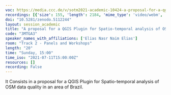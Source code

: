 ```yaml
---
voc: https://media.ccc.de/v/sotm2021-academic-10424-a-proposal-for-a-qgis-plugin-for-spatio-temporal-analysis-of-osm-data-quality-the-case-study-for-the-city-of-salvador-brazil
recordings: [{'size': 155, 'length': 2184, 'mime_type': 'video/webm', 'language': 'eng', 'filename': 'sotm2021-10424-eng-A_proposal_for_a_QGIS_Plugin_for_Spatio-temporal_analysis_of_OSM_data_quality_the_case_study_for_the_city_of_Salvador_Brazil_webm-hd.webm', 'state': 'new', 'folder': 'webm-hd', 'high_quality': True, 'width': 1920, 'height': 1080, 'updated_at': '2021-10-12T22:09:25.261+02:00', 'recording_url': 'https://cdn.media.ccc.de/events/sotm/2021/webm-hd/sotm2021-10424-eng-A_proposal_for_a_QGIS_Plugin_for_Spatio-temporal_analysis_of_OSM_data_quality_the_case_study_for_the_city_of_Salvador_Brazil_webm-hd.webm', 'url': 'https://api.media.ccc.de/public/recordings/55242', 'event_url': 'https://api.media.ccc.de/public/events/5a87268d-4bf4-54fa-a61a-17e478a3238d', 'conference_url': 'https://api.media.ccc.de/public/conferences/sotm2021'}, {'size': 33, 'length': 2183, 'mime_type': 'audio/mpeg', 'language': 'eng', 'filename': 'sotm2021-10424-eng-A_proposal_for_a_QGIS_Plugin_for_Spatio-temporal_analysis_of_OSM_data_quality_the_case_study_for_the_city_of_Salvador_Brazil_mp3.mp3', 'state': 'new', 'folder': 'mp3', 'high_quality': False, 'width': 0, 'height': 0, 'updated_at': '2021-10-12T21:31:35.225+02:00', 'recording_url': 'https://cdn.media.ccc.de/events/sotm/2021/mp3/sotm2021-10424-eng-A_proposal_for_a_QGIS_Plugin_for_Spatio-temporal_analysis_of_OSM_data_quality_the_case_study_for_the_city_of_Salvador_Brazil_mp3.mp3', 'url': 'https://api.media.ccc.de/public/recordings/55238', 'event_url': 'https://api.media.ccc.de/public/events/5a87268d-4bf4-54fa-a61a-17e478a3238d', 'conference_url': 'https://api.media.ccc.de/public/conferences/sotm2021'}, {'size': 78, 'length': 2184, 'mime_type': 'video/webm', 'language': 'eng', 'filename': 'sotm2021-10424-eng-A_proposal_for_a_QGIS_Plugin_for_Spatio-temporal_analysis_of_OSM_data_quality_the_case_study_for_the_city_of_Salvador_Brazil_webm-sd.webm', 'state': 'new', 'folder': 'webm-sd', 'high_quality': False, 'width': 720, 'height': 576, 'updated_at': '2021-10-12T21:30:36.877+02:00', 'recording_url': 'https://cdn.media.ccc.de/events/sotm/2021/webm-sd/sotm2021-10424-eng-A_proposal_for_a_QGIS_Plugin_for_Spatio-temporal_analysis_of_OSM_data_quality_the_case_study_for_the_city_of_Salvador_Brazil_webm-sd.webm', 'url': 'https://api.media.ccc.de/public/recordings/55237', 'event_url': 'https://api.media.ccc.de/public/events/5a87268d-4bf4-54fa-a61a-17e478a3238d', 'conference_url': 'https://api.media.ccc.de/public/conferences/sotm2021'}, {'size': 54, 'length': 2184, 'mime_type': 'video/mp4', 'language': 'eng', 'filename': 'sotm2021-10424-eng-A_proposal_for_a_QGIS_Plugin_for_Spatio-temporal_analysis_of_OSM_data_quality_the_case_study_for_the_city_of_Salvador_Brazil_sd.mp4', 'state': 'new', 'folder': 'h264-sd', 'high_quality': False, 'width': 720, 'height': 576, 'updated_at': '2021-10-12T21:10:42.614+02:00', 'recording_url': 'https://cdn.media.ccc.de/events/sotm/2021/h264-sd/sotm2021-10424-eng-A_proposal_for_a_QGIS_Plugin_for_Spatio-temporal_analysis_of_OSM_data_quality_the_case_study_for_the_city_of_Salvador_Brazil_sd.mp4', 'url': 'https://api.media.ccc.de/public/recordings/55236', 'event_url': 'https://api.media.ccc.de/public/events/5a87268d-4bf4-54fa-a61a-17e478a3238d', 'conference_url': 'https://api.media.ccc.de/public/conferences/sotm2021'}, {'size': 111, 'length': 2184, 'mime_type': 'video/mp4', 'language': 'eng', 'filename': 'sotm2021-10424-eng-A_proposal_for_a_QGIS_Plugin_for_Spatio-temporal_analysis_of_OSM_data_quality_the_case_study_for_the_city_of_Salvador_Brazil_hd.mp4', 'state': 'new', 'folder': 'h264-hd', 'high_quality': True, 'width': 1920, 'height': 1080, 'updated_at': '2021-10-12T21:02:59.862+02:00', 'recording_url': 'https://cdn.media.ccc.de/events/sotm/2021/h264-hd/sotm2021-10424-eng-A_proposal_for_a_QGIS_Plugin_for_Spatio-temporal_analysis_of_OSM_data_quality_the_case_study_for_the_city_of_Salvador_Brazil_hd.mp4', 'url': 'https://api.media.ccc.de/public/recordings/55232', 'event_url': 'https://api.media.ccc.de/public/events/5a87268d-4bf4-54fa-a61a-17e478a3238d', 'conference_url': 'https://api.media.ccc.de/public/conferences/sotm2021'}]
doi: "10.5281/zenodo.5112244"
layout: session_academic
title: "A proposal for a QGIS Plugin for Spatio-temporal analysis of OSM data quality: the case study for the city of Salvador, Brazil"
code: "3MTGA3"
speaker_names_with_affiliations: ['Elias Nasr Naim Elias']
room: "Track 2 - Panels and Workshops"
length: "20"
time: "Sunday, 15:00"
time_iso: "2021-07-11T15:00:00Z"
resources: []
recording: False
---
```

It Consists in a proposal for a QGIS Plugin for Spatio-temporal analysis of OSM data quality in an area of Brazil.
